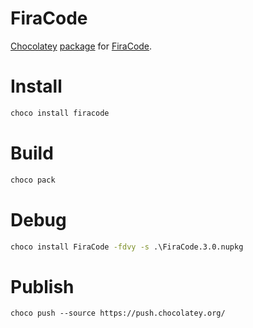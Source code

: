 # FiraCode

[Chocolatey](chocolatey.org) [package](https://chocolatey.org/packages/FiraCode) for [FiraCode](https://github.com/tonsky/FiraCode).

# Install

```cmd
choco install firacode
```

# Build

```cmd
choco pack
```

# Debug

```cmd
choco install FiraCode -fdvy -s .\FiraCode.3.0.nupkg
```

# Publish

```
choco push --source https://push.chocolatey.org/
```
